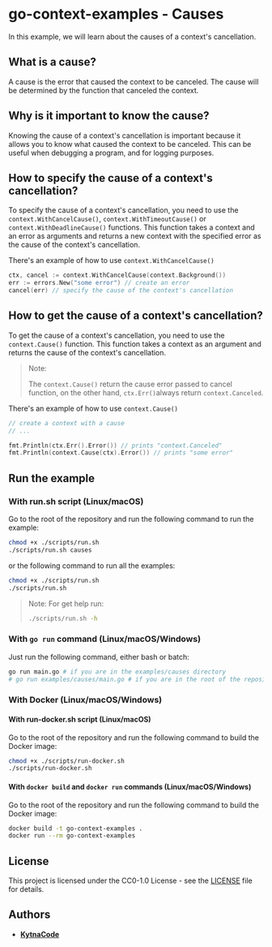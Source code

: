 # go-context-examples - Causes

In this example, we will learn about the causes of a context's cancellation.

## What is a cause?

A cause is the error that caused the context to be canceled. The cause will be determined by the function that canceled
the context.

## Why is it important to know the cause?

Knowing the cause of a context's cancellation is important because it allows you to know what caused the context to be
canceled. This can be useful when debugging a program, and for logging purposes.

## How to specify the cause of a context's cancellation?

To specify the cause of a context's cancellation, you need to use
the `context.WithCancelCause()`, `context.WithTimeoutCause()` or `context.WithDeadlineCause()` functions. This function
takes a context and an error as arguments and returns a new context with the specified error as the cause of the
context's cancellation.

There's an example of how to use `context.WithCancelCause()`

```go
ctx, cancel := context.WithCancelCause(context.Background())
err := errors.New("some error") // create an error
cancel(err) // specify the cause of the context's cancellation
```

## How to get the cause of a context's cancellation?

To get the cause of a context's cancellation, you need to use the `context.Cause()` function. This function takes a
context as an argument and returns the cause of the context's cancellation.

> Note:
>
> The `context.Cause()` return the cause error passed to cancel function, on the other hand, `ctx.Err()`always
> return `context.Canceled`.

There's an example of how to use `context.Cause()`

```go
// create a context with a cause
// ...

fmt.Println(ctx.Err().Error()) // prints "context.Canceled"
fmt.Println(context.Cause(ctx).Error()) // prints "some error"
```

## Run the example

### With run.sh script (Linux/macOS)

Go to the root of the repository and run the following command to run the example:

```bash
chmod +x ./scripts/run.sh
./scripts/run.sh causes
```

or the following command to run all the examples:

```bash
chmod +x ./scripts/run.sh
./scripts/run.sh
```
> Note: For get help run:
> ```bash
> ./scripts/run.sh -h
> ```

### With `go run` command (Linux/macOS/Windows)

Just run the following command, either bash or batch:

```bash
go run main.go # if you are in the examples/causes directory
# go run examples/causes/main.go # if you are in the root of the repository
```

### With Docker (Linux/macOS/Windows)

#### With run-docker.sh script (Linux/macOS)
Go to the root of the repository and run the following command to build the Docker image:

```bash
chmod +x ./scripts/run-docker.sh
./scripts/run-docker.sh
```

#### With `docker build` and `docker run` commands (Linux/macOS/Windows)

Go to the root of the repository and run the following command to build the Docker image:

```bash
docker build -t go-context-examples .
docker run --rm go-context-examples
```
## License

This project is licensed under the CC0-1.0 License - see the [LICENSE](../../LICENSE) file for details.

## Authors

- [**KytnaCode**](https://github.com/KytnaCode)
